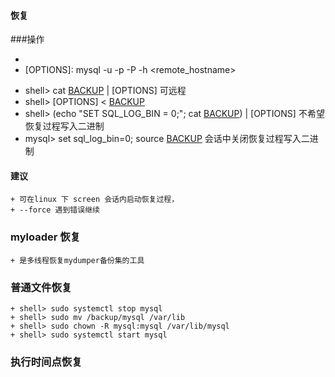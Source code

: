#### 恢复
###操作
+ [BACKUP]: backup.sql
+ [OPTIONS]: mysql -u <user> -p <pass> -P <PORT> -h <remote_hostname>
- shell> cat [BACKUP] | [OPTIONS]  可远程
- shell> [OPTIONS]  < [BACKUP]
- shell> (echo "SET SQL_LOG_BIN = 0;"; cat [BACKUP]) | [OPTIONS]  不希望恢复过程写入二进制
- mysql> set sql_log_bin=0;  source [BACKUP]  会话中关闭恢复过程写入二进制

#### 建议
    + 可在linux 下 screen 会话内启动恢复过程，
    + --force 遇到错误继续
    
### myloader 恢复
    + 是多线程恢复mydumper备份集的工具

### 普通文件恢复 
    + shell> sudo systemctl stop mysql
    + shell> sudo mv /backup/mysql /var/lib
    + shell> sudo chown -R mysql:mysql /var/lib/mysql
    + shell> sudo systemctl start mysql

### 执行时间点恢复
    